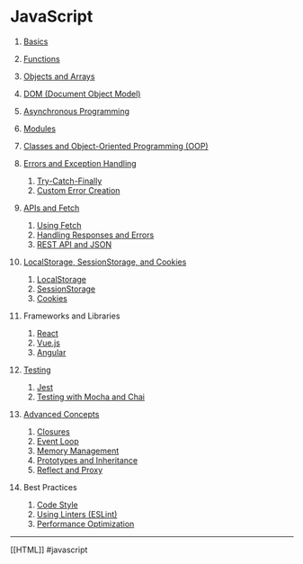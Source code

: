 # JavaScript
1. [Basics](javascript_basics.md)
2. [Functions](javascript_functions.md)
3. [Objects and Arrays](javascript_objects_arrays.md.md)
4. [DOM (Document Object Model)](javascript_dom.md)
5. [Asynchronous Programming](javascript_asynchronous.md)
6. [Modules](javascript_modules.md.md)
7. [Classes and Object-Oriented Programming (OOP)](javascript_oop.md.md)
8. [Errors and Exception Handling](js_errors_exceptions.md)
    1. [Try-Catch-Finally](js_try_catch_finally.md)
    2. [Custom Error Creation](js_custom_errors.md)
9. [APIs and Fetch](js_apis_fetch.md)
    1. [Using Fetch](js_fetch_basics.md)
    2. [Handling Responses and Errors](js_handling_responses.md)
    3. [REST API and JSON](js_rest_api_json.md)
10. [LocalStorage, SessionStorage, and Cookies](js_web_storage.md)
    1. [LocalStorage](js_localstorage.md)
    2. [SessionStorage](js_sessionstorage.md)
    3. [Cookies](js_cookies.md)
11. Frameworks and Libraries
    1. [React](REACT.md)
    2. [Vue.js](vue.md)
    3. [Angular](angular.md)
12. [Testing](js_testing.md)
    1. [Jest](js_jest.md)
    2. [Testing with Mocha and Chai](js_mocha_chai.md)
13. [Advanced Concepts](js_advanced.md)
    1. [Closures](js_closures.md)
    2. [Event Loop](js_event_loop.md)
    3. [Memory Management](js_memory_management.md)
    4. [Prototypes and Inheritance](js_prototypes_inheritance.md)
    5. [Reflect and Proxy](js_reflect_proxy.md)

14. Best Practices
    1. [Code Style](code_style.md)
    2. [Using Linters (ESLint)](using_eslint.md)
    3. [Performance Optimization](performance_optimization.md)
- - - 
[[HTML]] #javascript